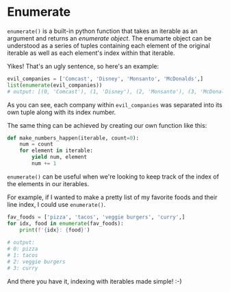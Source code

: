 # Enumerate

`enumerate()` is a built-in python function that takes an iterable as an argument and returns an *enumerate object*. The enumarte object can be understood as a series of tuples containing each element of the original iterable as well as each element's index within that iterable. 

Yikes! That's an ugly sentence, so here's an example:

```python
evil_companies = ['Comcast', 'Disney', 'Monsanto', 'McDonalds',]
list(enumerate(evil_companies))
# output: [(0, 'Comcast'), (1, 'Disney'), (2, 'Monsanto'), (3, 'McDonalds')]
```

As you can see, each company within `evil_companies` was separated into its own tuple along with its index number. 

The same thing can be achieved by creating our own function like this:

```python
def make_numbers_happen(iterable, count=0):
    num = count
    for element in iterable:
        yield num, element
        num += 1
```

`enumerate()` can be useful when we're looking to keep track of the index of the elements in our iterables. 

For example, if I wanted to make a pretty list of my favorite foods and their line index, I could use `enumerate()`.

```python
fav_foods = ['pizza', 'tacos', 'veggie burgers', 'curry',]
for idx, food in enumerate(fav_foods):
    print(f'{idx}: {food}')
    
# output:
# 0: pizza
# 1: tacos
# 2: veggie burgers
# 3: curry
```

And there you have it, indexing with iterables made simple! :-)

